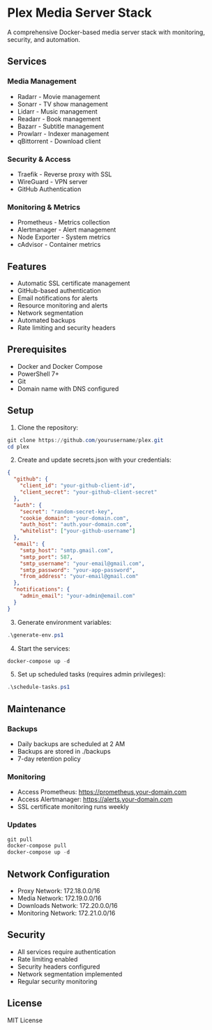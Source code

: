 # Plex Media Server Stack

A comprehensive Docker-based media server stack with monitoring, security, and automation.

## Services

### Media Management
- Radarr - Movie management
- Sonarr - TV show management
- Lidarr - Music management
- Readarr - Book management
- Bazarr - Subtitle management
- Prowlarr - Indexer management
- qBittorrent - Download client

### Security & Access
- Traefik - Reverse proxy with SSL
- WireGuard - VPN server
- GitHub Authentication

### Monitoring & Metrics
- Prometheus - Metrics collection
- Alertmanager - Alert management
- Node Exporter - System metrics
- cAdvisor - Container metrics

## Features

- Automatic SSL certificate management
- GitHub-based authentication
- Email notifications for alerts
- Resource monitoring and alerts
- Network segmentation
- Automated backups
- Rate limiting and security headers

## Prerequisites

- Docker and Docker Compose
- PowerShell 7+
- Git
- Domain name with DNS configured

## Setup

1. Clone the repository:
```powershell
git clone https://github.com/yourusername/plex.git
cd plex
```

2. Create and update secrets.json with your credentials:
```json
{
  "github": {
    "client_id": "your-github-client-id",
    "client_secret": "your-github-client-secret"
  },
  "auth": {
    "secret": "random-secret-key",
    "cookie_domain": "your-domain.com",
    "auth_host": "auth.your-domain.com",
    "whitelist": ["your-github-username"]
  },
  "email": {
    "smtp_host": "smtp.gmail.com",
    "smtp_port": 587,
    "smtp_username": "your-email@gmail.com",
    "smtp_password": "your-app-password",
    "from_address": "your-email@gmail.com"
  },
  "notifications": {
    "admin_email": "your-admin@email.com"
  }
}
```

3. Generate environment variables:
```powershell
.\generate-env.ps1
```

4. Start the services:
```powershell
docker-compose up -d
```

5. Set up scheduled tasks (requires admin privileges):
```powershell
.\schedule-tasks.ps1
```

## Maintenance

### Backups
- Daily backups are scheduled at 2 AM
- Backups are stored in ./backups
- 7-day retention policy

### Monitoring
- Access Prometheus: https://prometheus.your-domain.com
- Access Alertmanager: https://alerts.your-domain.com
- SSL certificate monitoring runs weekly

### Updates
```powershell
git pull
docker-compose pull
docker-compose up -d
```

## Network Configuration

- Proxy Network: 172.18.0.0/16
- Media Network: 172.19.0.0/16
- Downloads Network: 172.20.0.0/16
- Monitoring Network: 172.21.0.0/16

## Security

- All services require authentication
- Rate limiting enabled
- Security headers configured
- Network segmentation implemented
- Regular security monitoring

## License

MIT License 
